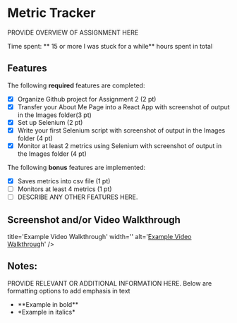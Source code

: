 # Metric Tracker

PROVIDE OVERVIEW OF ASSIGNMENT HERE

Time spent: ** 15 or more I was stuck for a while** hours spent in total

## Features

The following **required** features are completed:

- [x] Organize Github project for Assignment 2 (2 pt)
- [x] Transfer your About Me Page into a React App with screenshot of output in the Images folder(3 pt)
- [x] Set up Selenium (2 pt)
- [x] Write your first Selenium script with screenshot of output in the Images folder (4 pt)
- [x] Monitor at least 2 metrics using Selenium with screenshot of output in the Images folder (4 pt)

The following **bonus** features are implemented:

- [x] Saves metrics into csv file (1 pt)
- [ ] Monitors at least 4 metrics (1 pt)
- [ ] DESCRIBE ANY OTHER FEATURES HERE.

## Screenshot and/or Video Walkthrough

title='Example Video Walkthrough' width='' alt='[Example Video Walkthroug](https://www.youtube.com/watch?v=IiQWJXgzNDU)h' />


## Notes:
PROVIDE RELEVANT OR ADDITIONAL INFORMATION HERE. Below are formatting options to add emphasis in text
<ul>
  <li>**Example in bold**</li>
  <li>*Example in italics*</li>
</ul>
